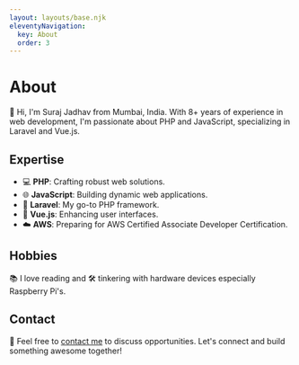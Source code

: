 ```yaml
---
layout: layouts/base.njk
eleventyNavigation:
  key: About
  order: 3
---
```


# About

👋 Hi, I'm Suraj Jadhav from Mumbai, India. With 8+ years of experience in web development, I'm passionate about PHP and JavaScript, specializing in Laravel and Vue.js.

## Expertise

- 💻 **PHP**: Crafting robust web solutions.
- 🌐 **JavaScript**: Building dynamic web applications.
- 🚀 **Laravel**: My go-to PHP framework.
- 📱 **Vue.js**: Enhancing user interfaces.
- ☁️ **AWS**: Preparing for AWS Certified Associate Developer Certification.

## Hobbies

📚 I love reading and 🛠️ tinkering with hardware devices especially Raspberry Pi's.

## Contact

📧 Feel free to [contact me](mailto:dev@surajjadhav.anonaddy.me) to discuss opportunities.
Let's connect and build something awesome together!
